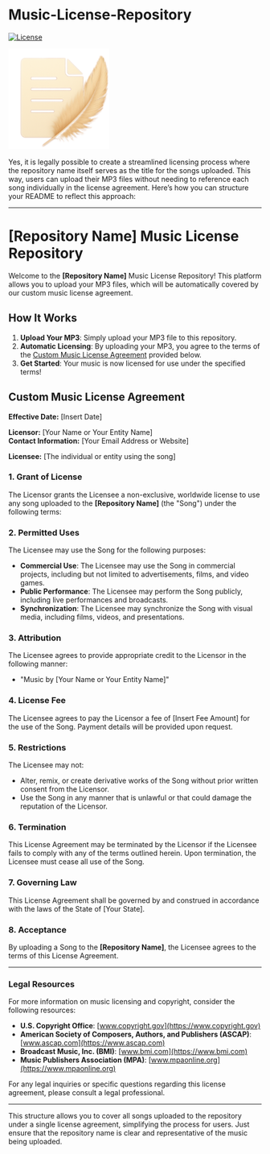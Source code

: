 # Music-License-Repository

[![License](https://img.shields.io/badge/license-Custom%20License-brightgreen)](link-to-license) <!-- Replace with your license link -->
<!-- [![Downloads](https://img.shields.io/badge/downloads-1000%2B-blue)](link-to-downloads)  Replace with actual download link -->
<!-- [![Contributors](https://img.shields.io/badge/contributors-5-orange)](link-to-contributors)  Replace with actual contributors link -->

<img src="./LPI.png" alt="Repository Image" width="200"> <!-- Adjust width and height as needed -->

Yes, it is legally possible to create a streamlined licensing process where the repository name itself serves as the title for the songs uploaded. This way, users can upload their MP3 files without needing to reference each song individually in the license agreement. Here’s how you can structure your README to reflect this approach:

---

# [Repository Name] Music License Repository

Welcome to the **[Repository Name]** Music License Repository! This platform allows you to upload your MP3 files, which will be automatically covered by our custom music license agreement.

## How It Works

1. **Upload Your MP3**: Simply upload your MP3 file to this repository.
2. **Automatic Licensing**: By uploading your MP3, you agree to the terms of the [Custom Music License Agreement](#custom-music-license-agreement) provided below.
3. **Get Started**: Your music is now licensed for use under the specified terms!

## Custom Music License Agreement

**Effective Date:** [Insert Date]

**Licensor:** [Your Name or Your Entity Name]  
**Contact Information:** [Your Email Address or Website]

**Licensee:** [The individual or entity using the song]

### 1. **Grant of License**
The Licensor grants the Licensee a non-exclusive, worldwide license to use any song uploaded to the **[Repository Name]** (the "Song") under the following terms:

### 2. **Permitted Uses**
The Licensee may use the Song for the following purposes:
- **Commercial Use**: The Licensee may use the Song in commercial projects, including but not limited to advertisements, films, and video games.
- **Public Performance**: The Licensee may perform the Song publicly, including live performances and broadcasts.
- **Synchronization**: The Licensee may synchronize the Song with visual media, including films, videos, and presentations.

### 3. **Attribution**
The Licensee agrees to provide appropriate credit to the Licensor in the following manner:
- "Music by [Your Name or Your Entity Name]"

### 4. **License Fee**
The Licensee agrees to pay the Licensor a fee of [Insert Fee Amount] for the use of the Song. Payment details will be provided upon request.

### 5. **Restrictions**
The Licensee may not:
- Alter, remix, or create derivative works of the Song without prior written consent from the Licensor.
- Use the Song in any manner that is unlawful or that could damage the reputation of the Licensor.

### 6. **Termination**
This License Agreement may be terminated by the Licensor if the Licensee fails to comply with any of the terms outlined herein. Upon termination, the Licensee must cease all use of the Song.

### 7. **Governing Law**
This License Agreement shall be governed by and construed in accordance with the laws of the State of [Your State].

### 8. **Acceptance**
By uploading a Song to the **[Repository Name]**, the Licensee agrees to the terms of this License Agreement.

---

### Legal Resources

For more information on music licensing and copyright, consider the following resources:

- **U.S. Copyright Office**: [www.copyright.gov](https://www.copyright.gov)
- **American Society of Composers, Authors, and Publishers (ASCAP)**: [www.ascap.com](https://www.ascap.com)
- **Broadcast Music, Inc. (BMI)**: [www.bmi.com](https://www.bmi.com)
- **Music Publishers Association (MPA)**: [www.mpaonline.org](https://www.mpaonline.org)

For any legal inquiries or specific questions regarding this license agreement, please consult a legal professional.

---

This structure allows you to cover all songs uploaded to the repository under a single license agreement, simplifying the process for users. Just ensure that the repository name is clear and representative of the music being uploaded.
